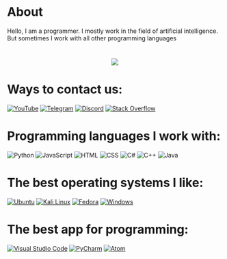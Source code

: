 # About
Hello, I am a programmer. I mostly work in the field of artificial intelligence. But sometimes I work with all other programming languages
<h1 align="center">
    <img src="https://readme-typing-svg.herokuapp.com/?font=Aptos&color=bf00ff&size=35&center=true&vCenter=true&width=500&height=70&duration=5000&lines=Hi!+I'm+Programming+Month;Nice+to+meet+you" />
</h1>


# Ways to contact us:
[![YouTube](https://img.shields.io/badge/YouTube-FF0000?logo=YouTube&logoColor=white)](https://www.youtube.com/channel/UCLLHp-Ux-VAMCW7HruxCxZw)
[![Telegram](https://img.shields.io/badge/Telegram-2CA5E0?logo=Telegram&logoColor=white)]([https://t.me/your_telegram_group](https://t.me/+qUyaqI5KDQpjMTk0))
[![Discord](https://img.shields.io/badge/Discord-7289DA?logo=Discord&logoColor=white)](https://discord.com/invite/6aFVrEcd)
[![Stack Overflow](https://img.shields.io/badge/Stack%20Overflow-F58025?logo=Stack%20Overflow&logoColor=white)](https://stackoverflow.com/users/your_stackoverflow_userid)

# Programming languages I work with:
![Python](https://img.shields.io/badge/Python-3776AB?logo=python&logoColor=white)
![JavaScript](https://img.shields.io/badge/JavaScript-F7DF1E?logo=javascript&logoColor=black)
![HTML](https://img.shields.io/badge/HTML5-E34F26?logo=html5&logoColor=white)
![CSS](https://img.shields.io/badge/CSS3-1572B6?logo=css3&logoColor=white)
![C#](https://img.shields.io/badge/C%23-239120?logo=c-sharp&logoColor=white)
![C++](https://img.shields.io/badge/C++-00599C?logo=c%2B%2B&logoColor=white)
![Java](https://img.shields.io/badge/Java-007396?logo=java&logoColor=white)

# The best operating systems I like:
[![Ubuntu](https://img.shields.io/badge/Ubuntu-E95420?style=flat&logo=ubuntu&logoColor=white)](https://ubuntu.com/)
[![Kali Linux](https://img.shields.io/badge/Kali_Linux-557C94?style=flat&logo=kali-linux&logoColor=white)](https://www.kali.org/)
[![Fedora](https://img.shields.io/badge/Fedora-294172?style=flat&logo=fedora&logoColor=white)](https://getfedora.org/)
[![Windows](https://img.shields.io/badge/Windows-0078D6?style=flat&logo=windows&logoColor=white)](https://www.microsoft.com/windows)

# The best app for programming:
[![Visual Studio Code](https://img.shields.io/badge/Visual_Studio_Code-007ACC?style=flat&logo=visual-studio-code&logoColor=white)](https://code.visualstudio.com/)
[![PyCharm](https://img.shields.io/badge/PyCharm-000000?style=flat&logo=pycharm&logoColor=white)](https://www.jetbrains.com/pycharm/)
[![Atom](https://img.shields.io/badge/Atom-66595C?style=flat&logo=atom&logoColor=white)](https://atom.io/)
